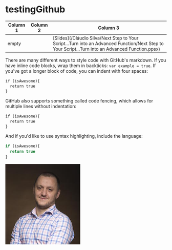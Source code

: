 # testingGithub


| Column 1 | Column 2 | Column 3 |
| ------------- | ------------- | ------------- |
| empty | |[Slides](/Cláudio Silva/Next Step to Your Script...Turn into an Advanced Function/Next Step to Your Script...Turn into an Advanced Function.ppsx)|


There are many different ways to style code with GitHub's markdown. If you have inline code blocks, wrap them in backticks: `var example = true`.  If you've got a longer block of code, you can indent with four spaces:

    if (isAwesome){
      return true
    }

GitHub also supports something called code fencing, which allows for multiple lines without indentation:

```
if (isAwesome){
  return true
}
```

And if you'd like to use syntax highlighting, include the language:

```javascript
if (isAwesome){
  return true
}
```

![Picture](/images/me3.jpg)